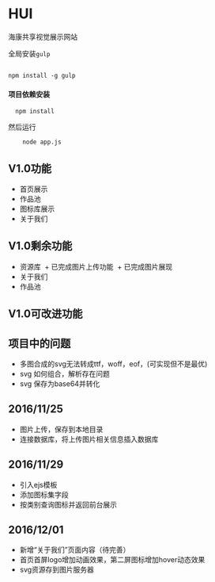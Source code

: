 # HUI

海康共享视觉展示网站

全局安装`gulp`
```

npm install -g gulp
```

#### 项目依赖安装

```
  npm install
```

然后运行
```
    node app.js
```
## V1.0功能

- 首页展示
- 作品池 
- 图标库展示
- 关于我们

## V1.0剩余功能

- 资源库
  + 已完成图片上传功能
  + 已完成图片展现
- 关于我们
- 作品池


## V1.0可改进功能


## 项目中的问题

* 多图合成的svg无法转成ttf，woff，eof，(可实现但不是最优)
* svg 如何组合，解析存在问题
* svg 保存为base64并转化


## 2016/11/25

* 图片上传，保存到本地目录
* 连接数据库，将上传图片相关信息插入数据库

## 2016/11/29

* 引入ejs模板
* 添加图标集字段
* 按类别查询图标并返回前台展示

## 2016/12/01
* 新增“关于我们”页面内容（待完善）
* 首页首屏logo增加动画效果，第二屏图标增加hover动态效果
* svg资源存到图片服务器
